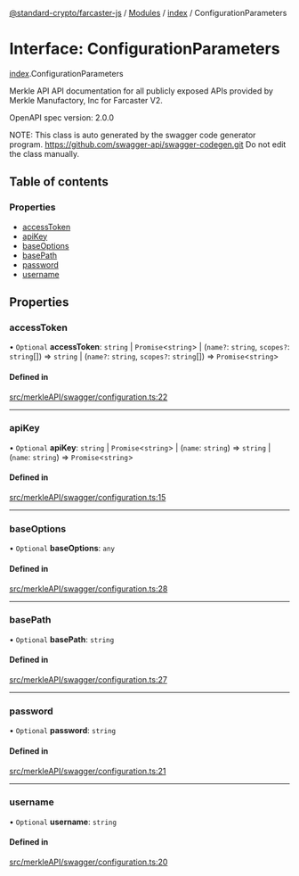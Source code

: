 [@standard-crypto/farcaster-js](../README.md) / [Modules](../modules.md) / [index](../modules/index.md) / ConfigurationParameters

# Interface: ConfigurationParameters

[index](../modules/index.md).ConfigurationParameters

Merkle API
API documentation for all publicly exposed APIs provided by Merkle Manufactory, Inc for Farcaster V2.

OpenAPI spec version: 2.0.0

NOTE: This class is auto generated by the swagger code generator program.
https://github.com/swagger-api/swagger-codegen.git
Do not edit the class manually.

## Table of contents

### Properties

- [accessToken](index.ConfigurationParameters.md#accesstoken)
- [apiKey](index.ConfigurationParameters.md#apikey)
- [baseOptions](index.ConfigurationParameters.md#baseoptions)
- [basePath](index.ConfigurationParameters.md#basepath)
- [password](index.ConfigurationParameters.md#password)
- [username](index.ConfigurationParameters.md#username)

## Properties

### accessToken

• `Optional` **accessToken**: `string` \| `Promise`<`string`\> \| (`name?`: `string`, `scopes?`: `string`[]) => `string` \| (`name?`: `string`, `scopes?`: `string`[]) => `Promise`<`string`\>

#### Defined in

[src/merkleAPI/swagger/configuration.ts:22](https://github.com/standard-crypto/farcaster-js/blob/main/src/merkleAPI/swagger/configuration.ts#L22)

___

### apiKey

• `Optional` **apiKey**: `string` \| `Promise`<`string`\> \| (`name`: `string`) => `string` \| (`name`: `string`) => `Promise`<`string`\>

#### Defined in

[src/merkleAPI/swagger/configuration.ts:15](https://github.com/standard-crypto/farcaster-js/blob/main/src/merkleAPI/swagger/configuration.ts#L15)

___

### baseOptions

• `Optional` **baseOptions**: `any`

#### Defined in

[src/merkleAPI/swagger/configuration.ts:28](https://github.com/standard-crypto/farcaster-js/blob/main/src/merkleAPI/swagger/configuration.ts#L28)

___

### basePath

• `Optional` **basePath**: `string`

#### Defined in

[src/merkleAPI/swagger/configuration.ts:27](https://github.com/standard-crypto/farcaster-js/blob/main/src/merkleAPI/swagger/configuration.ts#L27)

___

### password

• `Optional` **password**: `string`

#### Defined in

[src/merkleAPI/swagger/configuration.ts:21](https://github.com/standard-crypto/farcaster-js/blob/main/src/merkleAPI/swagger/configuration.ts#L21)

___

### username

• `Optional` **username**: `string`

#### Defined in

[src/merkleAPI/swagger/configuration.ts:20](https://github.com/standard-crypto/farcaster-js/blob/main/src/merkleAPI/swagger/configuration.ts#L20)
